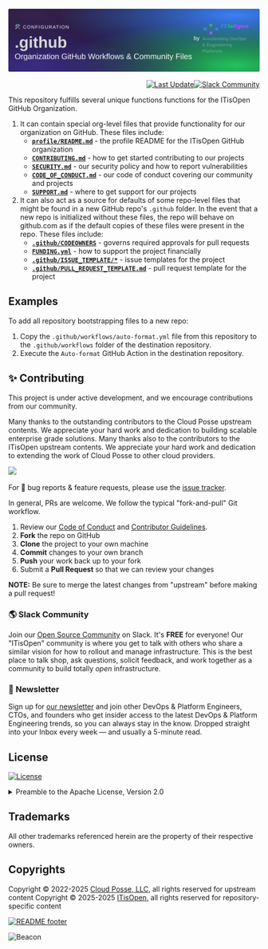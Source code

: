 

<!-- markdownlint-disable -->
<a href="https://itisopen.net/homepage"><img src="https://github.com/itisopen/.github/blob/itisopen/.github/banner.png?raw=true" alt="Project Banner"/></a><br/>
    <p align="right">
<a href="https://github.com/itisopen/.github/commits/main/"><img src="https://img.shields.io/github/last-commit/itisopen/.github/main?style=for-the-badge" alt="Last Update"/></a><a href="https://itisopen.net/slack"><img src="https://slack.itisopen.net/for-the-badge.svg" alt="Slack Community"/></a></p>
<!-- markdownlint-restore -->

<!--




  ** DO NOT EDIT THIS FILE
  **
  ** This file was automatically generated by the `itisopen/build-harness`.
  ** 1) Make all changes to `README.yaml`
  ** 2) Run `make init` (you only need to do this once)
  ** 3) Run`make readme` to rebuild this file.
  **
  ** (We maintain HUNDREDS of open source projects. This is how we maintain our sanity.)
  **





-->

This repository fulfills several unique functions functions for the ITisOpen GitHub Organization.

1. It can contain special org-level files that provide functionality for our organization on GitHub. These files include:
    - **[`profile/README.md`](profile/README.md)** - the profile README for the ITisOpen GitHub organization
    - **[`CONTRIBUTING.md`](CONTRIBUTING.md)** - how to get started contributing to our projects
    - **[`SECURITY.md`](SECURITY.md)** - our security policy and how to report vulnerabilities
    - **[`CODE_OF_CONDUCT.md`](CODE_OF_CONDUCT.md)** - our code of conduct covering our community and projects
    - **[`SUPPORT.md`](SUPPORT.md)** - where to get support for our projects
2. It can also act as a source for defaults of some repo-level files that might be found in a new GitHub repo's `.github` folder.
   In the event that a new repo is initialized without these files, the repo will behave on github.com as if the default copies of these files were present in the repo.
   These files include:
    - **[`.github/CODEOWNERS`](.github/CODEOWNERS)** - governs required approvals for pull requests
    - **[`FUNDING.yml`](FUNDING.yml)** - how to support the project financially
    - **[`.github/ISSUE_TEMPLATE/*`](.github/ISSUE_TEMPLATE/)** - issue templates for the project
    - **[`.github/PULL_REQUEST_TEMPLATE.md`](.github/PULL_REQUEST_TEMPLATE.md)** - pull request template for the project









## Examples

To add all repository bootstrapping files to a new repo:
  1. Copy the `.github/workflows/auto-format.yml` file from this repository to the `.github/workflows` folder of the destination repository.
  2. Execute the `Auto-format` GitHub Action in the destination repository.








## ✨ Contributing

This project is under active development, and we encourage contributions from our community.



Many thanks to the outstanding contributors to the Cloud Posse upstream contents. We appreciate your hard work and dedication to building scalable enterprise grade solutions.
Many thanks also to the contributors to the ITisOpen upstream contents. We appreciate your hard work and dedication to extending the work of Cloud Posse to other cloud providers.

<a href="https://github.com/itisopen/.github/graphs/contributors">
  <img src="https://contrib.rocks/image?repo=itisopen/.github&max=24" />
</a>

For 🐛 bug reports & feature requests, please use the [issue tracker](https://github.com/itisopen/.github/issues).

In general, PRs are welcome. We follow the typical "fork-and-pull" Git workflow.
 1. Review our [Code of Conduct](https://github.com/itisopen/.github/?tab=coc-ov-file#code-of-conduct) and [Contributor Guidelines](https://github.com/itisopen/.github/blob/main/CONTRIBUTING.md).
 2. **Fork** the repo on GitHub
 3. **Clone** the project to your own machine
 4. **Commit** changes to your own branch
 5. **Push** your work back up to your fork
 6. Submit a **Pull Request** so that we can review your changes

**NOTE:** Be sure to merge the latest changes from "upstream" before making a pull request!

### 🌎 Slack Community

Join our [Open Source Community](https://itisopen.net/slack?utm_source=github&utm_medium=readme&utm_campaign=itisopen/.github&utm_content=slack) on Slack. It's **FREE** for everyone! Our "ITisOpen" community is where you get to talk with others who share a similar vision for how to rollout and manage infrastructure. This is the best place to talk shop, ask questions, solicit feedback, and work together as a community to build totally *open* infrastructure.

### 📰 Newsletter

Sign up for [our newsletter](https://itisopen.net/newsletter?utm_source=github&utm_medium=readme&utm_campaign=itisopen/.github&utm_content=newsletter) and join other DevOps & Platform Engineers, CTOs, and founders who get insider access to the latest DevOps & Platform Engineering trends, so you can always stay in the know.
Dropped straight into your Inbox every week — and usually a 5-minute read.

<!--
### 📆 Office Hours <a href="https://itisopen.net/office-hours?utm_source=github&utm_medium=readme&utm_campaign=itisopen/.github&utm_content=office_hours"><img src="https://img.itisopen.net/fit-in/200x200/https://itisopen.net/wp-content/uploads/2019/08/Powered-by-Zoom.png" align="right" /></a>

[Join us every Wednesday via Zoom](https://itisopen.net/office-hours?utm_source=github&utm_medium=readme&utm_campaign=itisopen/.github&utm_content=office_hours) for your weekly dose of insider DevOps trends, AWS news and Terraform insights, all sourced from our ITisOpen community, plus a _live Q&A_ that you can’t find anywhere else.
It's **FREE** for everyone!
-->
## License

<a href="https://opensource.org/licenses/Apache-2.0"><img src="https://img.shields.io/badge/License-Apache%202.0-blue.svg?style=for-the-badge" alt="License"></a>

<details>
<summary>Preamble to the Apache License, Version 2.0</summary>
<br/>
<br/>

Complete license is available in the [`LICENSE`](LICENSE) file.

```text
Licensed to the Apache Software Foundation (ASF) under one
or more contributor license agreements.  See the NOTICE file
distributed with this work for additional information
regarding copyright ownership.  The ASF licenses this file
to you under the Apache License, Version 2.0 (the
"License"); you may not use this file except in compliance
with the License.  You may obtain a copy of the License at

  https://www.apache.org/licenses/LICENSE-2.0

Unless required by applicable law or agreed to in writing,
software distributed under the License is distributed on an
"AS IS" BASIS, WITHOUT WARRANTIES OR CONDITIONS OF ANY
KIND, either express or implied.  See the License for the
specific language governing permissions and limitations
under the License.
```
</details>

## Trademarks

All other trademarks referenced herein are the property of their respective owners.


## Copyrights

Copyright © 2022-2025 [Cloud Posse, LLC](https://cloudposse.com), all rights reserved for upstream content
Copyright © 2025-2025 [ITisOpen](https://itisopen.net), all rights reserved for repository-specific content


<a href="https://itisopen.net/readme/footer/link?utm_source=github&utm_medium=readme&utm_campaign=itisopen/.github&utm_content=readme_footer_link"><img alt="README footer" src="https://itisopen.net/readme/footer/img"/></a>

<img alt="Beacon" width="0" src="https://ga-beacon.itisopen.net/UA-76589703-4/itisopen/.github?pixel&cs=github&cm=readme&an=.github"/>
